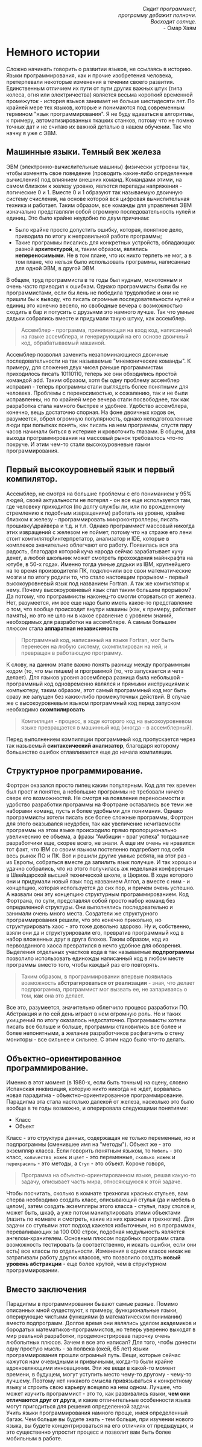 <p style="text-align: right;">
<i>Сидит программист, <br>
программу дебажит полночи. <br>
Восходит солнце. <br></i>
 - Омар Хаям
<p>

# Немного истории

Сложно начинать говорить о развитии языков, не ссылаясь в историю. Языки программирования, как и прочие изобретения человека, претерпевали некоторые изменения в течении своего развития. Единственным отличием их пути от пути других важных штук (типа колеса, огня или электричества) является весьма короткий временной промежуток - история языков занимает не больше шестидесяти лет. По крайней мере тех языков, которые и понимаются под современным термином "язык программирования". Я не буду вдаваться в алгоритмы, к примеру, автоматизированных ткацких станков, потому что не помню точных дат и не считаю их важной деталью в нашем обучении. Так что начну я уже с ЭВМ.

## Машинные языки. Темный век железа

ЭВМ (электронно-вычислительные машины) физически устроены так, чтобы изменять свое поведение (проводить какие-либо определенные вычисления) под влиянием внешних команд. Командами этими, на самом близком к железу уровню, явлются перепады напряжения - логические 0 и 1. Вместе 0 и 1 образуют так называемую двоичную систему счисления, на основе которой вся цифровая вычислительная техника и работает. Таким образом, все команды для управления ЭВМ изначально представляли собой огромную последовательность нулей и единиц. Это было крайне неудобно по двум причинам:

 - Было крайне просто допустить ошибку, которая, понятное дело, приводила по итогу к неправильной работе программы;
 - Такие программы писались для конкретных устройств, обладающих разной **архитектурой**, и, таким образом, являлись **непереносимыми**. Не в том плане, что их никто терпеть не мог, а в том плане, что нельзя было использовать программы, написанные для одной ЭВМ, в другой ЭВМ. 

В общем, труд программиста в те годы был нудным, монотонным и очень часто приводил к ошибкам.
Однако программисты были бы не программистами, если бы лень не победила трудолюбие и они не пришли бы к выводу, что писать огромные последовательности нулей и единиц это конечно весело, но свободные вечера с возможностью сходить в бар и потусить с друзьями это намного лучше. Так что умные дядьки собрались вместе и придумали такую штуку, как ассемблер.
> Ассемблер - программа, принимающая на вход код, написанный на языке ассемблера, и генерирующий на его основе двоичный код, обрабатываемый машиной.

Ассемблер позволил заменить незапоминающиеся двоичные последовательности на так называемые "мнемонические команды". К примеру, для сложения двух чисел раньше программистам приходилось писать 10110110, теперь же они обходились простой командой add. 
Таким образом, хотя бы одну проблему ассемблер исправил - теперь программы стали выглядеть более понятными для человека. Проблемы с переносимостью, к сожалению, так и не были исправленны, но по крайней мере вечера стали посвободнее, так как разработка стала намного быстрее и удобнее.
Удобство ассемблера, конечно, вещь достаточно спорная. На фоне двоичных кодов он, разумеется, обрел огромную популярность, однако неподготовленные люди при попытках понять, как писать на нем программы, спустя пару часов начинали биться в истерике и кровоточить глазами. В общем, для выхода программирования на массовый рынок требовалось что-то покруче. И этим чем-то стали высокоуровневые языки программирования.

## Первый высокоуровневый язык и первый компилятор. 

Ассемблер, не смотря на большие проблемы с его пониманием у 95% людей, своей актуальности не потерял - он все еще используется там, где человеку приходится (по долгу службы ли, или по врожденному стремлению к подобным извращениям) работать на уровне, крайне близком к железу - программировать микроконтроллеры, писать прошивку\драйвера и т.д. и т.п. Однако программист массовый никогда этих извращений с железом не поймет, потому что на страже его лени стоит компилятор\интерпретатор, анализатор и IDE, которые в комплексе значительно облегчают его работу.
Появилась вся эта радость, благодаря которой куча народа сейчас зарабатывает кучу денег, а любой школьник может смотреть прохождения майнкрафта на ютубе, в 50-х годах. Именно тогда умные дядьки из IBM, крупнейшего на то время производителя ПК, подключили все свои математические мозги и по итогу родили то, что стало настоящим прорывом - первый высокоуровневый язык под названием Fortran. А так же компилятор к нему.
Почему высокоуровневый язык стал таким большим прорывом? Да потому, что программисты наконец-то смогли оторваться от железа. Нет, разумеется, им все еще надо было иметь какое-то представление о том, что вообще происходит внутри машины (как, к примеру, работает память), но это не шло ни в какое сравнение с уровнем знаний, необходимых для разработки на ассемблере. А самым большим плюсом стала **аппаратная независимость**
> Программный код, написанный на языке Fortran, мог быть перенесен на любую систему, скомпилирован на ней, и превращен в работающую программу.

К слову, на данном этапе важно понять разницу между программным кодом (то, что мы пишем) и программой (то, что запускается и чета делает). Для языков уровня ассемблера разница была небольшой - программный код одновременно являлся и прямыми инструкциями к компьютеру, таким образом, этот самый программный код мог быть сразу же запущен без каких-либо промежуточных действий. В случае же с высокоуровневым языком программный код перед запуском необходимо **скомпилировать**
> Компиляция - процесс, в ходе которого код на высокоуровневом языке превращается в машинный код (иногда - в ассемблерный). 

Перед выполнением компиляции программный код пропускается через так назывемый **синтаксический анализатор**, благодаря которому большнство ошибок отлавливается еще до начала компиляции.

## Структурное программирование.

Фортран оказался просто пипец каким популярным. Код для тех времен был прост и понятен, а небольшие программы не требовали ничего сверх его возможностей. Не смотря на появление переносимости и удобство разработки программы на Фортране оставались все теми же наборами команд, пусть и более удобными для понимания. Однако программисты хотели писать все более сложные программы, Фортран для этого оказывался неудобен, так как увеличение нечитаемости программы на этом языке происходило прямо пропорционально увеличеснию ее объема, а фразы "Амбиции - враг успеха" тогдашние разработчики еще, скорее всего, не знали. А еще им очень не нравился тот факт, что IBM со своим языком постепенно подгребает под себя весь рынок ПО и ПК. Вот и решили другие умные ребята, на этот раз - из Европы, собраться вместе да запилить язык получше. И так хорошо и удачно собрались, что из этого получилась аж недельная конференция в Швейцарской высшей технической школе, в Цюрихе. В ходе которого они и придумали новый язык под названием Алгол, а вместе с ним - и концепцию, которая используется до сих пор, и причем очень успешно. А назвали они эту концепцию структурным программированием.
Код Фортрана, по сути, представлял собой просто набор команд без определенной структуры. Они выполнялись последовательно и занимали очень много места. Создатели же структурного программирования решили, что это конечно прикольно, но структурировать хаос - это тоже довольно здорово. Ну и, собственно, взяли они да и структурировали его, превратив программный код в набор вложенных друг в друга блоков. Таким образом, код из первозданного хаоса превратился в нечто удобное для обозрения. Выделения отдельных участков кода в так называемые **подпрограммы** позволило использовать единожды написанный код в любом месте программы вместо того, чтобы каждый раз его повторять. 
> Таким образом, в программировании впервые появилась возможность **абстрагироваться от реализации** - зная, что делает подпрограмма, программист мог вызвать ее, не запариваясь о том, **как** она это делает. 

Все это, разумеется, значительно облегчило процесс разработки ПО. Абстракция и по сей день играет в нем огромную роль. 
Но и таких ухищрений по итогу оказалось недостаточно. Программисты хотели писать все больше и больше, программы становились все более и более непонятными, а желание разработчиков расфигачить о стену мониторы - все сильнее и сильнее. С этим надо было что-то делать.

## Объектно-ориентированное программирование.

Именно в этот момент (в 1980-х, если быть точным) на сцену, словно Испанская инквизиция, которую никто никогда не ждет, ворвалась новая парадигма - объектно-ориентированное программирование. Парадигма эта стала настолько далекой от железа, насколько это было вообще в те годы возможно, и оперировала следующими понятиями:

 - Класс
 - Объект

Класс - это структура данных, содержащая не только переменные, но и подпрограммы (сменившее имя на "методы"). Объект же - это экземпляр класса.
Если говорить понятным языком, то `Мебель` - это класс, `количество_ножек` и `цвет` - это переменные, `сколько_ножек` и `перекрасить` - это методы, а `Стул` - это объект.
Короче говоря,
> Программа на объектно-ориентированном языке, решая какую-то задачу, описывает часть мира, относяющуюся к этой задаче.

Чтобы посчитать, сколько в комнате трехногих красных стульев, вам сперва необходимо создать класс, описывающий стулья (да и мебель в целом), затем создать экземпляры этого класса - стулья, пару столов и, может быть, шкаф, а уже потом манипулировать этими объектами (лазить по комнате и смотреть, какие из них красные и трехногие). 
Для задачи со стульями этот подход кажется избыточным, но в программах, переваливающих за 100 000 строк, подобная модульность является ангелом-хранителем.
Основным плюсом подобных программ стала возможность тестировать (а соответственно, и искать ошибки, если они есть) все классы по отдельности. Изменения в одном классе никак не затрагивали работу других классов, что позволило создать **новый уровень абстракции** - еще более крутой, чем в структурном программировании.

## Вместо заключения

Парадигмы в программировании бывают самые разные. Помимо описанных мной существуют, к примеру, функциональные языки, оперирующие чистыми функциями (в математическом понимании) вместо подпрограмм. Долгое время они являлись уделом академиков и бородатых математиков-программистов, но теперь уверенно выходят в мир реальной разработки, продемонстрировав парочку очень любопытных плюсов. 
Зачем я все это написал? Для того, чтобы донести одну простую мысль - за полвека (окей, 65 лет) языки программирования прошли огромный путь. Вещи, которые сейчас кажутся нам очевидными и привычными, когда-то были крайне вдохновляющими инновациями. Эти же вещи в какой-то момент времени, в будущем, могут уступить место чему-то другому - чему-то лучшему. Поэтому нет никакого смысла привязываться к конкретному языку и строить свою карьеру всецело на нем одном. Лучшее, что может изучить программист - это то, как развивались языки, **чем они отличаются друг от друга**, и какие отличительные особенности языка могут пригодиться для решения определенной задачи.  
Учить языки программирования намного проще, имея определенный багаж. Чем больше вы будете знать - тем больше, при изучении нового языка, вы будете концентрироваться на его отличиях от предыдущих, и это существенно упростит процесс и позволит вам быть более мобильным в работе. 
